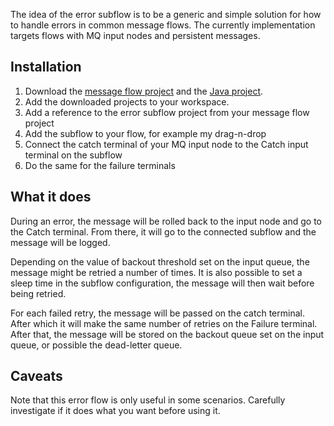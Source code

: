 The idea of the error subflow is to be a generic and simple solution for how to handle errors in common message flows. The currently implementation targets flows with MQ input nodes and persistent messages.

## Installation ##
  1. Download the [message flow project](http://wmb-util.googlecode.com/svn/wmb-util-flows/) and the [Java project](http://wmb-util.googlecode.com/svn/wmb-util-flows-java/).
  1. Add the downloaded projects to your workspace.
  1. Add a reference to the error subflow project from your message flow project
  1. Add the subflow to your flow, for example my drag-n-drop
  1. Connect the catch terminal of your MQ input node to the Catch input terminal on the subflow
  1. Do the same for the failure terminals

## What it does ##
During an error, the message will be rolled back to the input node and go to the Catch terminal. From there, it will go to the connected subflow and the message will be logged.

Depending on the value of backout threshold set on the input queue, the message might be retried a number of times. It is also possible to set a sleep time in the subflow configuration, the message will then wait before being retried.

For each failed retry, the message will be passed on the catch terminal. After which it will make the same number of retries on the Failure terminal. After that, the message will be stored on the backout queue set on the input queue, or possible the dead-letter queue.

## Caveats ##
Note that this error flow is only useful in some scenarios. Carefully investigate if it does what you want before using it.